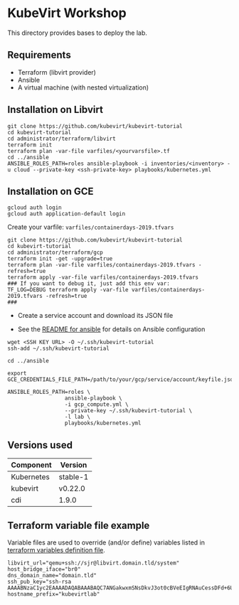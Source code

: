 # KubeVirt Workshop

This directory provides bases to deploy the lab.

## Requirements

* Terraform (libvirt provider)
* Ansible
* A virtual machine (with nested virtualization)

## Installation on Libvirt

```shell
git clone https://github.com/kubevirt/kubevirt-tutorial
cd kubevirt-tutorial
cd administrator/terraform/libvirt
terraform init
terraform plan -var-file varfiles/<yourvarsfile>.tf
cd ../ansible
ANSIBLE_ROLES_PATH=roles ansible-playbook -i inventories/<inventory> -u cloud --private-key <ssh-private-key> playbooks/kubernetes.yml
```

## Installation on GCE

```
gcloud auth login
gcloud auth application-default login
```

Create your varfile: `varfiles/containerdays-2019.tfvars`

```shell
git clone https://github.com/kubevirt/kubevirt-tutorial
cd kubevirt-tutorial
cd administrator/terraform/gcp
terraform init -get -upgrade=true
terraform plan -var-file varfiles/containerdays-2019.tfvars -refresh=true
terraform apply -var-file varfiles/containerdays-2019.tfvars
### If you want to debug it, just add this env var:
TF_LOG=DEBUG terraform apply -var-file varfiles/containerdays-2019.tfvars -refresh=true
###
```


- Create a service account and download its JSON file

- See the [README for ansible](./ansible/README.md) for details on Ansible configuration


```shell
wget <SSH KEY URL> -O ~/.ssh/kubevirt-tutorial
ssh-add ~/.ssh/kubevirt-tutorial

cd ../ansible

export GCE_CREDENTIALS_FILE_PATH=/path/to/your/gcp/service/account/keyfile.json

ANSIBLE_ROLES_PATH=roles \
                  ansible-playbook \
                  -i gcp_compute.yml \
                  --private-key ~/.ssh/kubevirt-tutorial \
                  -l lab \
                  playbooks/kubernetes.yml
```

## Versions used

| Component   | Version  |
| ----------- | -------- |
| Kubernetes  | stable-1 |
| kubevirt    | v0.22.0  |
| cdi         | 1.9.0    |

## Terraform variable file example

Variable files are used to override (and/or define) variables listed in [terraform variables definition file](terraform/variables.tf).

```hcl
libvirt_url="qemu+ssh://sjr@libvirt.domain.tld/system"
host_bridge_iface="br0"
dns_domain_name="domain.tld"
ssh_pub_key="ssh-rsa AAAABNzaC1yc2EAAAADAQABAAABAQC7ANGakwxmSNsDkvJ3ot0cBVeEIgRNAuCessDFd+6Uk2/zt+aewZn3DGPiWKy8VmprBncXhKIIO0mc1Sh4vnxL8jyho+YowVnD6SyByqkXOvmonY4gfUKEIb5aYMbXIc/wKfKLhWzrqki8HWGOESVxqx6WMN+mkBkarWeEjA7+ZpvpJXtgSZoh378WxnRb8v2Pm6qFgEFJK3kaKwdK/dNCsnnhuLxS0HHT/aTfVFA2rzPBYxbfJr2youztQLrVERxpBqYvov0ydoemdeMRQycNR7EY+fqkD1ABkpFKufZCTYcNuGiuhaOjkmU0uHtztwnV64I5mdeqrITRhHCF7y7"
hostname_prefix="kubevirtlab"
```
